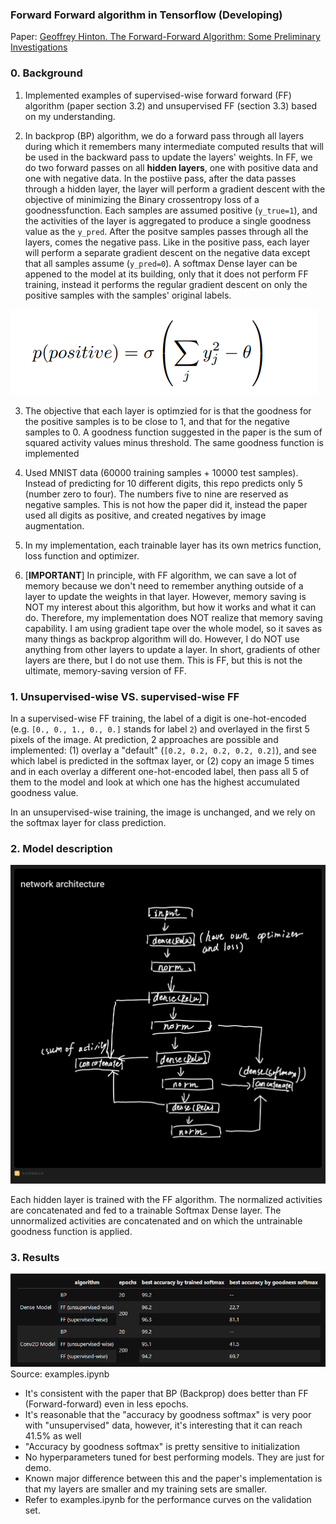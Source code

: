 ### Forward Forward algorithm in Tensorflow (Developing)

Paper: [Geoffrey Hinton. The Forward-Forward Algorithm: Some Preliminary Investigations](https://www.cs.toronto.edu/~hinton/FFA13.pdf)

### 0. Background
1. Implemented examples of supervised-wise forward forward (FF) algorithm (paper section 3.2) and unsupervised FF (section 3.3) based on my understanding.

2. In backprop (BP) algorithm, we do a forward pass through all layers during which it remembers many intermediate computed results that will be used in the backward pass to update the layers' weights. In FF, we do two forward passes on all **hidden layers**, one with positive data and one with negative data. In the postiive pass, after the data passes through a hidden layer, the layer will perform a gradient descent with the objective of minimizing the Binary crossentropy loss of a goodnessfunction. Each samples are assumed positive (`y_true=1`), and the activities of the layer is aggregated to produce a single goodness value as the `y_pred`. After the positve samples passes through all the layers, comes the negative pass. Like in the positive pass, each layer will perform a separate gradient descent on the negative data except that all samples assume (`y_pred=0`). A softmax Dense layer can be appened to the model at its building, only that it does not perform FF training, instead it performs the regular gradient descent on only the positive samples with the samples' original labels.

![goodness function](./images/goodness_function.png)


3. The objective that each layer is optimzied for is that the goodness for the positive samples is to be close to 1, and that for the negative samples to 0. A goodness function suggested in the paper is the sum of squared activity values minus threshold. The same goodness function is implemented

4. Used MNIST data (60000 training samples + 10000 test samples). Instead of predicting for 10 different digits, this repo predicts only 5 (number zero to four). The numbers five to nine are reserved as negative samples. This is not how the paper did it, instead the paper used all digits as positive, and created negatives by image augmentation.

5. In my implementation, each trainable layer has its own metrics function, loss function and optimizer.

6. [**IMPORTANT**] In principle, with FF algorithm, we can save a lot of memory because we don't need to remember anything outside of a layer to update the weights in that layer. However, memory saving is NOT my interest about this algorithm, but how it works and what it can do. Therefore, my implementation does NOT realize that memory saving capability. I am using gradient tape over the whole model, so it saves as many things as backprop algorithm will do. However, I do NOT use anything from other layers to update a layer. In short, gradients of other layers are there, but I do not use them. This is FF, but this is not the ultimate, memory-saving version of FF. 


### 1. Unsupervised-wise VS. supervised-wise FF

In a supervised-wise FF training, the label of a digit is one-hot-encoded (e.g. `[0., 0., 1., 0., 0.]` stands for label `2`) and overlayed in the first 5 pixels of the image. At prediction, 2 approaches are possible and implemented: (1) overlay a "default" (`[0.2, 0.2, 0.2, 0.2, 0.2]`), and see which label is predicted in the softmax layer, or (2) copy an image 5 times and in each overlay a different one-hot-encoded label, then pass all 5 of them to the model and look at which one has the highest accumulated goodness value.

In an unsupervised-wise training, the image is unchanged, and we rely on the softmax layer for class prediction.

### 2. Model description

![dense_architecture](./images/dense_architecture.png)

Each hidden layer is trained with the FF algorithm. The normalized activities are concatenated and fed to a trainable Softmax Dense layer. The unnormalized activities are concatenated and on which the untrainable goodness function is applied. 

### 3. Results 

![summary_table](./images/summary_table.png)
Source: examples.ipynb

- It's consistent with the paper that BP (Backprop) does better than FF (Forward-forward) even in less epochs.
- It's reasonable that the "accuracy by goodness softmax" is very poor with "unsupervised" data, however, it's interesting that it can reach 41.5% as well
- "Accuracy by goodness softmax" is pretty sensitive to initialization
- No hyperparameters tuned for best performing models. They are just for demo.
- Known major difference between this and the paper's implementation is that my layers are smaller and my training sets are smaller.
- Refer to examples.ipynb for the performance curves on the validation set.


